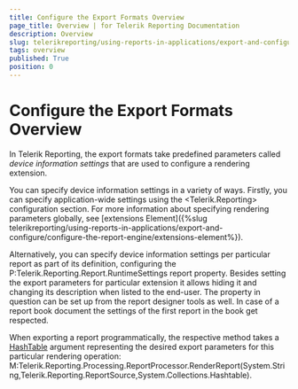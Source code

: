 ```yaml
---
title: Configure the Export Formats Overview
page_title: Overview | for Telerik Reporting Documentation
description: Overview
slug: telerikreporting/using-reports-in-applications/export-and-configure/configure-the-export-formats/overview
tags: overview
published: True
position: 0
---
```


# Configure the Export Formats Overview



In Telerik Reporting, the export formats take predefined parameters called *device information settings* that are used to configure a rendering extension.

You can specify device information settings in a variety of ways.
        Firstly, you can specify application-wide settings using the <Telerik.Reporting> configuration section. For more
        information about specifying rendering parameters globally, see [extensions Element]({%slug telerikreporting/using-reports-in-applications/export-and-configure/configure-the-report-engine/extensions-element%}).
      

Alternatively, you can specify device information settings per particular report as part of its definition, configuring the
        P:Telerik.Reporting.Report.RuntimeSettings
        report property. Besides setting the export parameters for particular extension it allows hiding it and changing its description
        when listed to the end-user. The property in question can be set up from the report designer tools as well.
        In case of a report book document the settings of the first report in the book get respected.
      

When exporting a report programmatically, the respective method takes a
        [HashTable](http://msdn.microsoft.com/en-us/library/system.collections.hashtable.aspx)
        argument representing the desired export parameters for this particular rendering operation:
        M:Telerik.Reporting.Processing.ReportProcessor.RenderReport(System.String,Telerik.Reporting.ReportSource,System.Collections.Hashtable).
      
